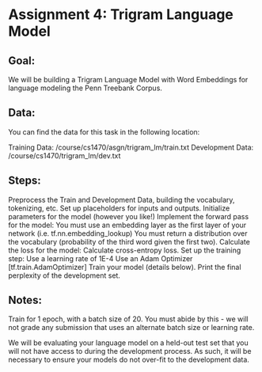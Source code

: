 # Assignment 4: Trigram Language Model

## Goal:

We will be building a Trigram Language Model with Word Embeddings for language modeling the Penn Treebank Corpus.

## Data:

You can find the data for this task in the following location:

Training Data: /course/cs1470/asgn/trigram_lm/train.txt
Development Data: /course/cs1470/trigram_lm/dev.txt

## Steps:

Preprocess the Train and Development Data, building the vocabulary, tokenizing, etc.
Set up placeholders for inputs and outputs.
Initialize parameters for the model (however you like!)
Implement the forward pass for the model:
You must use an embedding layer as the first layer of your network (i.e. tf.nn.embedding_lookup)
You must return a distribution over the vocabulary (probability of the third word given the first two).
Calculate the loss for the model:
Calculate cross-entropy loss.
Set up the training step:
Use a learning rate of 1E-4
Use an Adam Optimizer [tf.train.AdamOptimizer]
Train your model (details below).
Print the final perplexity of the development set.

## Notes:

Train for 1 epoch, with a batch size of 20. You must abide by this - we will not grade any submission that uses an alternate batch size or learning rate.

We will be evaluating your language model on a held-out test set that you will not have access to during the development process. As such, it will be necessary to ensure your models do not over-fit to the development data.
